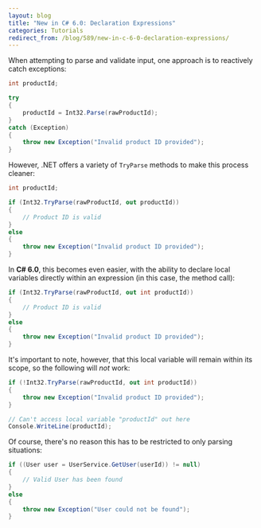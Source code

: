 ```yaml
---
layout: blog
title: "New in C# 6.0: Declaration Expressions"
categories: Tutorials
redirect_from: /blog/589/new-in-c-6-0-declaration-expressions/
---
```


When attempting to parse and validate input, one approach is to reactively catch exceptions:

```csharp
int productId;

try
{
    productId = Int32.Parse(rawProductId);
}
catch (Exception)
{
    throw new Exception("Invalid product ID provided");
}
```

However, .NET offers a variety of `TryParse` methods to make this process cleaner:

```csharp
int productId;

if (Int32.TryParse(rawProductId, out productId))
{
    // Product ID is valid
}
else
{
    throw new Exception("Invalid product ID provided");
}
```

In **C# 6.0**, this becomes even easier, with the ability to declare local variables directly within an expression (in this case, the method call):

```csharp
if (Int32.TryParse(rawProductId, out int productId))
{
    // Product ID is valid
}
else
{
    throw new Exception("Invalid product ID provided");
}
```

It's important to note, however, that this local variable will remain within its scope, so the following will _not_ work:

```csharp
if (!Int32.TryParse(rawProductId, out int productId))
{
    throw new Exception("Invalid product ID provided");
}

// Can't access local variable "productId" out here
Console.WriteLine(productId);
```

Of course, there's no reason this has to be restricted to only parsing situations:

```csharp
if ((User user = UserService.GetUser(userId)) != null)
{
    // Valid User has been found
}
else
{
    throw new Exception("User could not be found");
}
```

